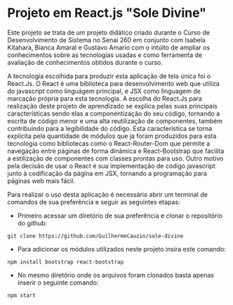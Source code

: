 # Projeto em React.js "Sole Divine"


  Este projeto se trata de um projeto didático criado durante o Curso de Desenvolvimento de Sistema no Senai 260 em conjunto com Isabela Kitahara, Bianca Amaral e Gustavo Amario com o intúito de ampliar os conhecimentos sobre as tecnologias usadas e como ferramenta de avaliação de conhecimentos obtidos durante o curso.

  A tecnologia escolhida para produzir esta aplicação de tela única foi o React.Js. O React é uma biblioteca para desenvolvimento web que utiliza do javascript como linguágem principal, e JSX como linguagem de marcação própria para esta tecnologia. A escolha do React.Js para realização deste projeto de aprendizado se explica pelas suas principais características sendo elas a componentização do seu código, tornando a escrita de código menor e uma alta reutilização de componentes, também contribuindo para a legibilidade do código. Esta característica se torna explícita pela quantidade de módulos que ja foram produzidos para esta tecnologia como bibliotecas como o React-Router-Dom que permite a navegação entre páginas de forma dinâmica e React-Bootstrap que facilita a estilização de componentes com classes prontas para uso. Outro motivo pela decisão de usar o React é sua implementação de código javascript junto à codificação da página em JSX, tornando a programação para páginas web mais fácil.

  Para realizar o uso desta aplicação é necessário abrir um terminal de comandos de sua preferência e seguir as seguintes etapas:
  
  * Primeiro acessar um diretório de sua preferência e clonar o repositório do github:
  
  `git clone https://github.com/GuilhermeCauzin/sole-divine`
  
  * Para adicionar os módulos utilizados neste projeto insira este comando:

  `npm install bootstrap react-bootstrap`
    
  * No mesmo diretório onde os arquivos foram clonados basta apenas inserir o seguinte comando:
  
  `npm start`
  
    